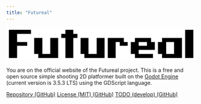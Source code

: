 ```yaml
---
title: "Futureal"
---
```


![](Logo.png)

You are on the official website of the Futureal project. This is a free and open source simple shooting 2D platformer built on the [Godot Engine](https://godotengine.org/) (current version is 3.5.3 LTS) using the GDScript language.

[Repository (GitHub)](https://github.com/GREAT-DNG/Futureal)
[License (MIT) (GitHub)](https://github.com/GREAT-DNG/Futureal/blob/master/LICENSE)
[TODO (develop) (GitHub)](https://github.com/GREAT-DNG/Futureal/blob/develop/TODO.md)
